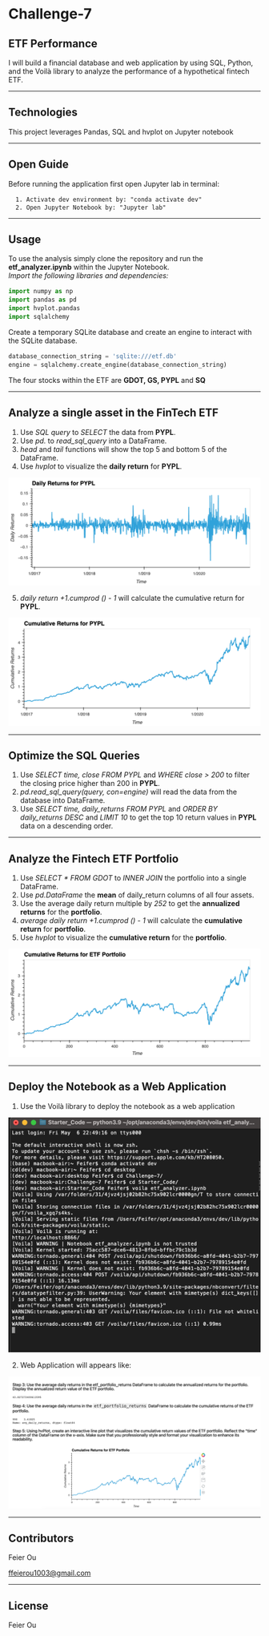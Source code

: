 # Challenge-7


## ETF Performance

I will build a financial database and web application by using SQL, Python, and the Voilà library to analyze the performance of a hypothetical fintech ETF.


---

## Technologies

This project leverages Pandas, SQL and hvplot on Jupyter notebook

---

## Open Guide

Before running the application first open Jupyter lab in terminal:

```
  1. Activate dev environment by: "conda activate dev"
  2. Open Jupyter Notebook by: "Jupyter lab"
```


---

## Usage

To use the analysis simply clone the repository and run the **etf_analyzer.ipynb** within the Jupyter Notebook.\
*Import the following libraries and dependencies:*

``` python
import numpy as np
import pandas as pd
import hvplot.pandas
import sqlalchemy
```
Create a temporary SQLite database and create an engine to interact with the SQLite database. 

``` python
database_connection_string = 'sqlite:///etf.db'
engine = sqlalchemy.create_engine(database_connection_string)
``` 
The four stocks within the ETF are **GDOT, GS, PYPL** and **SQ**

---

## Analyze a single asset in the FinTech ETF

1. Use *SQL query* to *SELECT* the data from **PYPL**.
2. Use *pd.* to *read_sql_query* into a DataFrame. 
3. *head* and *tail* functions will show the top 5 and bottom 5 of the DataFrame. 
4. Use *hvplot* to visualize the **daily return** for **PYPL**.

![<PYPL>](<Image/PYPL daily return.png>)

5. *daily return +1.cumprod () - 1* will calculate the cumulative return for **PYPL**.

![<cum PYPL>](<Image/Cum PYPL.png>)

---

## Optimize the SQL Queries

1. Use *SELECT time, close FROM PYPL* and *WHERE close > 200* to filter the closing price higher than 200 in **PYPL**.
2. *pd.read_sql_query(query, con=engine)* will read the data from the database into DataFrame. 
3. Use *SELECT time, daily_returns FROM PYPL* and *ORDER BY daily_returns DESC* and *LIMIT 10* to get the top 10 return values in **PYPL** data on a descending order. 

---

## Analyze the Fintech ETF Portfolio

1. Use *SELECT * FROM GDOT* to *INNER JOIN* the portfolio into a single DataFrame. 
2. Use *pd.DataFrame* the **mean** of daily_return columns of all four assets. 
3. Use the average daily return multiple by *252* to get the **annualized returns** for the **portfolio**.
4. *average daily return +1.cumprod () - 1* will calculate the **cumulative return** for **portfolio**.
4. Use *hvplot* to visualize the **cumulative return** for the **portfolio**.

![<cum port>](<Image/cum port.png>)

---

## Deploy the Notebook as a Web Application

1. Use the Voilà library to deploy the notebook as a web application

![<viola>](<Image/voila.png>)

2. Web Application will appears like:

![<web>](<Image/web.png>)

---

## Contributors

Feier Ou 

ffeierou1003@gmail.com 

---

## License

Feier Ou 
